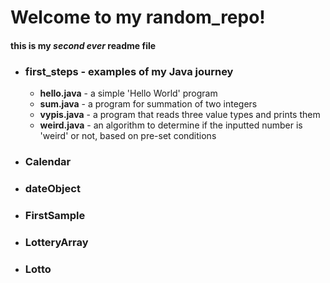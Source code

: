 # Welcome to my random_repo!

#### this is my ***second ever*** readme file

- ### first_steps -  examples of my Java journey
    - **hello.java** - a simple 'Hello World' program
    - **sum.java** - a program for summation of two integers
    - **vypis.java** - a program that reads three value types and prints them
    - **weird.java** - an algorithm to determine if the inputted number is 'weird' or not, based on pre-set conditions
- ### Calendar
- ### dateObject
- ### FirstSample
- ### LotteryArray
- ### Lotto
